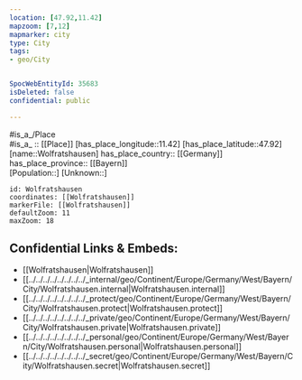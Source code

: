 ```yaml
---
location: [47.92,11.42] 
mapzoom: [7,12] 
mapmarker: city 
type: City
tags:
- geo/City


SpocWebEntityId: 35683
isDeleted: false
confidential: public

---
```

#is_a_/Place  
#is_a_ :: [[Place]] 
[has_place_longitude::11.42] 
[has_place_latitude::47.92] 
[name::Wolfratshausen] 
has_place_country:: [[Germany]]  
has_place_province:: [[Bayern]]  
[Population::] 
[Unknown::] 


```leaflet
id: Wolfratshausen
coordinates: [[Wolfratshausen]] 
markerFile: [[Wolfratshausen]] 
defaultZoom: 11 
maxZoom: 18
```


## Confidential Links & Embeds: 
- [[Wolfratshausen|Wolfratshausen]]  
- [[../../../../../../../../_internal/geo/Continent/Europe/Germany/West/Bayern/City/Wolfratshausen.internal|Wolfratshausen.internal]] 
- [[../../../../../../../../_protect/geo/Continent/Europe/Germany/West/Bayern/City/Wolfratshausen.protect|Wolfratshausen.protect]] 
- [[../../../../../../../../_private/geo/Continent/Europe/Germany/West/Bayern/City/Wolfratshausen.private|Wolfratshausen.private]] 
- [[../../../../../../../../_personal/geo/Continent/Europe/Germany/West/Bayern/City/Wolfratshausen.personal|Wolfratshausen.personal]] 
- [[../../../../../../../../_secret/geo/Continent/Europe/Germany/West/Bayern/City/Wolfratshausen.secret|Wolfratshausen.secret]] 

